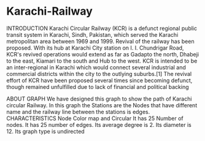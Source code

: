 # Karachi-Railway
INTRODUCTION
Karachi Circular Railway (KCR) is a defunct
regional public transit
system in Karachi, Sindh, Pakistan, which served
the Karachi metropolitan area between 1969 and
1999. Revival of the railway has been proposed. With
its hub at Karachi City station on I. I. Chundrigar
Road, KCR's revived operations would extend as far
as Gadapto the north, Dhabeji to the east, Kiamari to
the south and Hub to the west. KCR is intended to be
an inter-regional in Karachi which would connect
several industrial and commercial districts within the
city to the outlying suburbs.[1] The revival effort of
KCR have been proposed several times since
becoming defunct, though remained unfulfilled due to
lack of financial and political backing

ABOUT GRAPH
We have designed this graph to show the path of
Karachi circular Railway.
In this graph the Stations are the Nodes that have
different name and the railway line between the
stations is edges.
CHARACTERISTICS
Node Color map and Circular
It has 25 Number of nodes.
It has 25 number of edges.
Its average degree is 2.
Its diameter is 12.
Its graph type is undirected

